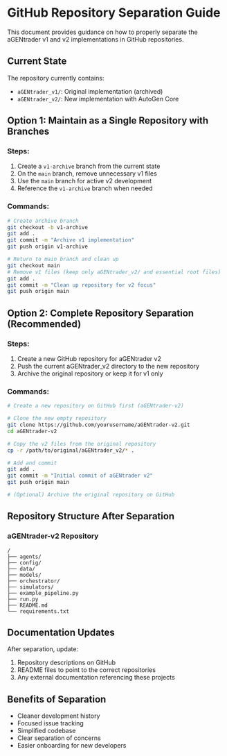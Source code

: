 # GitHub Repository Separation Guide

This document provides guidance on how to properly separate the aGENtrader v1 and v2 implementations in GitHub repositories.

## Current State

The repository currently contains:
- `aGENtrader_v1/`: Original implementation (archived)
- `aGENtrader_v2/`: New implementation with AutoGen Core

## Option 1: Maintain as a Single Repository with Branches

### Steps:
1. Create a `v1-archive` branch from the current state
2. On the `main` branch, remove unnecessary v1 files
3. Use the `main` branch for active v2 development
4. Reference the `v1-archive` branch when needed

### Commands:
```bash
# Create archive branch
git checkout -b v1-archive
git add .
git commit -m "Archive v1 implementation"
git push origin v1-archive

# Return to main branch and clean up
git checkout main
# Remove v1 files (keep only aGENtrader_v2/ and essential root files)
git add .
git commit -m "Clean up repository for v2 focus"
git push origin main
```

## Option 2: Complete Repository Separation (Recommended)

### Steps:
1. Create a new GitHub repository for aGENtrader v2
2. Push the current aGENtrader_v2 directory to the new repository
3. Archive the original repository or keep it for v1 only

### Commands:
```bash
# Create a new repository on GitHub first (aGENtrader-v2)

# Clone the new empty repository
git clone https://github.com/yourusername/aGENtrader-v2.git
cd aGENtrader-v2

# Copy the v2 files from the original repository
cp -r /path/to/original/aGENtrader_v2/* .

# Add and commit
git add .
git commit -m "Initial commit of aGENtrader v2"
git push origin main

# (Optional) Archive the original repository on GitHub
```

## Repository Structure After Separation

### aGENtrader-v2 Repository
```
/
├── agents/
├── config/
├── data/
├── models/
├── orchestrator/
├── simulators/
├── example_pipeline.py
├── run.py
├── README.md
└── requirements.txt
```

## Documentation Updates

After separation, update:

1. Repository descriptions on GitHub
2. README files to point to the correct repositories
3. Any external documentation referencing these projects

## Benefits of Separation

- Cleaner development history
- Focused issue tracking
- Simplified codebase
- Clear separation of concerns
- Easier onboarding for new developers